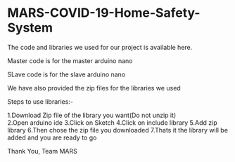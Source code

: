 # MARS-COVID-19-Home-Safety-System
The code and libraries we used for our project is available here.

Master code is for the master arduino nano

SLave code is for the slave arduino nano

We have also provided the zip files for the libraries we used

Steps to use libraries:-

1.Download Zip file of the library you want(Do not unzip it)  
2.Open arduino ide
3.Click on Sketch
4.Click on include library
5.Add zip library
6.Then chose the zip file you downloaded
7.Thats it the library will be added and you are ready to go

Thank You,
Team MARS

